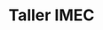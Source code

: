 ---
title: "Taller IMEC"
url: /asuncion/taller-imec-doctor-eduardo-san-martin/
shop: Autowerkstatt
---